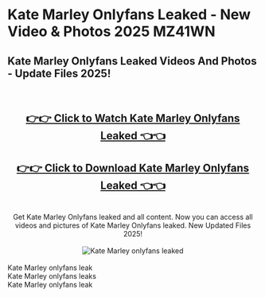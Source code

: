 # Kate Marley Onlyfans Leaked - New Video & Photos 2025 MZ41WN

<h2>Kate Marley Onlyfans Leaked Videos And Photos - Update Files 2025!</h2>
<br>
<div align="center">
<h2><a href="https://ulove.online/aps_403" rel="nofollow">👉👉 Click to Watch Kate Marley Onlyfans Leaked 👈👈</a></h2>
<h2><a href="https://ulove.online/aps_403" rel="nofollow">👉👉 Click to Download Kate Marley Onlyfans Leaked 👈👈</a></h2>
<br>
Get Kate Marley Onlyfans leaked and all content. Now you can access all videos and pictures of Kate Marley Onlyfans leaked. New Updated Files 2025!
<br>
<br>
<a href="https://ulove.online/aps_403" rel="nofollow" data-target="animated-image.originalLink"><img src="https://i.imgur.com/dJHk4Zq.gif)" alt="Kate Marley onlyfans leaked" style="max-width: 100%; display: inline-block;" data-target="animated-image.originalImage"></a>
</div>
<br>
Kate Marley onlyfans leak<br>
Kate Marley onlyfans leaks<br>
Kate Marley onlyfans leak